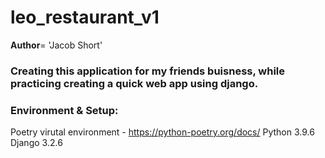 # leo_restaurant_v1

__Author__= 'Jacob Short'

### Creating this application for my friends buisness, while practicing creating a quick web app using django.

### Environment & Setup:

Poetry virutal environment - https://python-poetry.org/docs/
Python 3.9.6
Django 3.2.6



